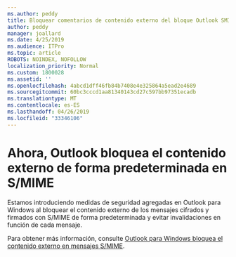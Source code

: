 ```yaml
---
ms.author: peddy
title: Bloquear comentarios de contenido externo del bloque Outlook SMIME
author: peddy
manager: joallard
ms.date: 4/25/2019
ms.audience: ITPro
ms.topic: article
ROBOTS: NOINDEX, NOFOLLOW
localization_priority: Normal
ms.custom: 1800028
ms.assetid: ''
ms.openlocfilehash: 4abcd1dff46fb84b7408e4e325864a5ead2e4689
ms.sourcegitcommit: 60bc3cccd1aa81340143cd27c597bb97351ecadb
ms.translationtype: MT
ms.contentlocale: es-ES
ms.lasthandoff: 04/26/2019
ms.locfileid: "33346106"
---
```

# <a name="outlook-will-now-default-block-external-content-in-smime"></a>Ahora, Outlook bloquea el contenido externo de forma predeterminada en S/MIME
Estamos introduciendo medidas de seguridad agregadas en Outlook para Windows al bloquear el contenido externo de los mensajes cifrados y firmados con S/MIME de forma predeterminada y evitar invalidaciones en función de cada mensaje.

Para obtener más información, consulte [Outlook para Windows bloquea el contenido externo en mensajes S/MIME](https://support.office.com/article/2d3a4af1-fe41-475f-a888-fc7b997d112e). 